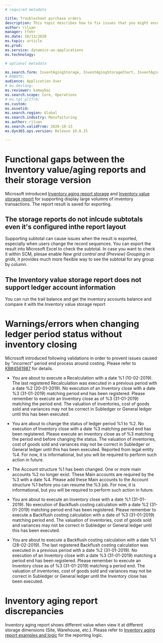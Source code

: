 ```yaml
---
# required metadata

title: Troubleshoot purchase orders
description: This topic describes how to fix issues that you might encounter while you work with cost management
author: riluan
manager: tfehr
ms.date: 10/13/2020
ms.topic: article
ms.prod: 
ms.service: dynamics-ax-applications
ms.technology: 

# optional metadata

ms.search.form: InventAgingStorage, InventAgingStorageChart, InventAgingStorageDetails, InventValueProcess, InventValueReportSetup, InventClosing
# ROBOTS: 
audience: Application User
# ms.devlang: 
ms.reviewer: kamaybac
ms.search.scope: Core, Operations
# ms.tgt_pltfrm: 
ms.custom: 
ms.assetid: 
ms.search.region: Global
ms.search.industry: Manufacturing
ms.author: riluan
ms.search.validFrom: 2020-10-13
ms.dyn365.ops.version: Release 10.0.15

---
```

# Functional gaps between the Inventory value/aging reports and their storage version

Microsoft introduced [Inventory aging report storage](inventory-aging-report-storage.md) and [Inventory value storage report](inventory-value-report-storage.md) for supporting display large volumns of inventory transactions. The report result is saved for exporting. 

## The storage reports do not inlcude subtotals even it's configured inthe report layout

Supporting subtotal can cause issues when the result is exported, especially when users change the record sequences. You can export the result into Microsoft Excel to check the subtotal. In case you want to check it within SCM, plesae enable *New grid control and (Preview) Grouping in grids*, it provides much more flexible way to see the subtotal for any group by column.

## The Inventory value storage report does not support ledger account information

You can run the trail balance and get the inventory accounts balance and compare it with the Inventory value storage report

# Warnings/errors when changing ledger period status without inventory closing

Microsoft introduced following validations in order to provent issues caused by "incorrect" period end process around costing. Please refer to [KB#4561987](https://fix.lcs.dynamics.com/Issue/Details?kb=4561987&bugId=445351&dbType=3&qc=f514f2adcddcddceec43af58c26ae8a9020effdc7cdfe085d9d0deeb8cc7b6a3) for details.

* You are about to execute a Recalculation with a date %1 (10-02-2019). The last registered Recalculation was executed in a previous period with a date %2 (20-01-2019). No execution of an Inventory close with a date %3 (31-01-2019) matching period end has been registered.
Please remember to execute an Inventory close as of %3 (31-01-2019) matching the period end. The valuation of inventories, cost of goods sold and variances may not be correct in Subledger or General ledger until this has been executed.

* You are about to change the status of ledger period %1 to %2. No execution of Inventory close with a date %3 matching period end has been registered. Please execute an inventory close as of %3 matching the period end before changing the status. The valuation of inventories, cost of goods sold and variances may not be correct in Subledger or General ledger until this has been executed. Reported from legal entity %4. For now, it is informational, but you will be required to perform such action in future. 

* The Account structure %1 has been changed. One or more main accounts %2 no longer exist. These Main accounts are required by the %3 with a date %4. Please add these Main accounts to the Account structure %1 before you can resume the %3 job. For now, it is informational, but you will be required to perform such action in future.

* You are about to execute an Inventory close with a date %1 (31-01-2019). No execution of Backflush costing calculation with a date %2 (31-01-2019) matching period end has been registered.
Please remember to execute a Backflush costing calculation with a date of %3 (31-01-2019) matching period end. The valuation of inventories, cost of goods sold and variances may not be correct in Subledger or General ledger until this has been executed.

* You are about to execute a Backflush costing calculation with a date %1 (28-02-2019). The last registered Backflush costing calculation was executed in a previous period with a date %2 (31-01-2019). No execution of an Inventory close with a date %3 (31-01-2019) matching a period end has been registered.
Please remember to execute an Inventory close as of %3 (31-01-2019) matching a period end. The valuation of inventories, cost of goods sold and variances may not be correct in Subledger or General ledger until the Inventory close has been executed.

# Inventory aging report discrepancies

Inventory aging report shows different value when view it at different storage dimensions (Site, Warehouse, etc.). Please refer to [Inventory aging report examples and logic](inventory-aging-report.md) for the reporting logic.


